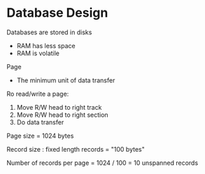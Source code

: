 # Database Design

Databases are stored in disks

- RAM has less space
- RAM is volatile

Page

- The minimum unit of data transfer

Ro read/write a page:

1. Move R/W head to right track
2. Move R/W head to right section
3. Do data transfer

Page size = 1024 bytes

Record size : fixed length records = "100 bytes"

Number of records per page = 1024 / 100 = 10 unspanned records